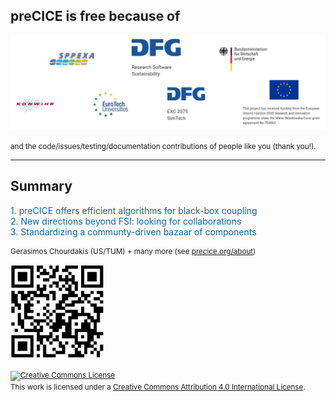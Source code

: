 ## preCICE is free because of

<img src="images/closing/funding.png" style="max-height:400px;"/>

<small>and the code/issues/testing/documentation contributions of people like you (thank you!).</small>

---

## Summary

<div style="color:#0065BD; margin-top:10pt; margin-bottom:10pt; text-align:left">
  1. preCICE offers efficient algorithms for black-box coupling<br/>
  2. New directions beyond FSI: looking for collaborations<br/>
  3. Standardizing a communty-driven bazaar of components<br/>
</div>

<div>
  <small>Gerasimos Chourdakis (US/TUM) + many more (see <a href="https://www.precice.org/about/">precice.org/about</a>)

  <img src="images/closing/qr-code-slides.png" style="max-height:150px;"/></small>
  
  <small><a rel="license" href="http://creativecommons.org/licenses/by/4.0/"><img alt="Creative Commons License" style="border-width:0" src="https://i.creativecommons.org/l/by/4.0/88x31.png" /></a><br />This work is licensed under a <a rel="license" href="http://creativecommons.org/licenses/by/4.0/">Creative Commons Attribution 4.0 International License</a>.<br/></small>
</div>
